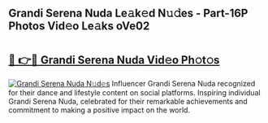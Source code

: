 ## Grandi Serena Nuda Le𝚊k𝚎d N𝚞𝚍es - Part-16P Photos Vid𝚎o Le𝚊ks oVe02

# <h2><a href="http://fbd9pu1.evod.top/?m=Grandi+Serena+Nuda">🔗 👉🔴 Grandi Serena Nuda Vid𝚎o Ph𝚘t𝚘s</a></h2>

[![Grandi Serena Nuda N𝚞d𝚎s](https://i.imgur.com/8V9OHl7.gif)](http://fbd9pu1.evod.top/?m=Grandi+Serena+Nuda)
Influencer Grandi Serena Nuda recognized for their dance and lifestyle content on social platforms. Inspiring individual Grandi Serena Nuda, celebrated for their remarkable achievements and commitment to making a positive impact on the world. 
